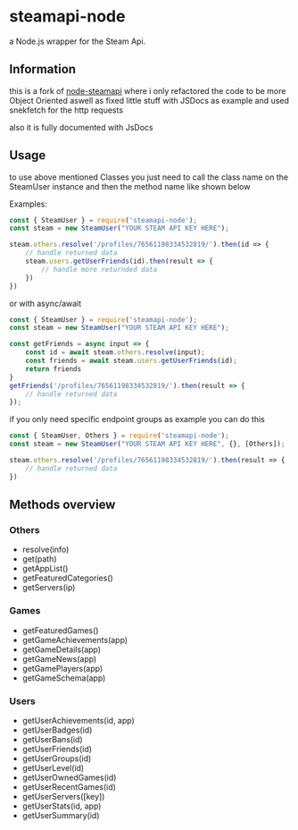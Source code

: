 # steamapi-node
a Node.js wrapper for the Steam Api.

## Information
this is a fork of [node-steamapi](https://github.com/lloti/node-steamapi) where i only refactored the code to be more Object Oriented aswell as fixed little stuff with JSDocs as example and used snekfetch for the http requests

also it is fully documented with JsDocs

## Usage

to use above mentioned Classes you just need to call the class name on the SteamUser instance and then the method name like shown below

Examples:

```js
const { SteamUser } = require('steamapi-node');
const steam = new SteamUser("YOUR STEAM API KEY HERE");

steam.others.resolve('/profiles/76561198334532819/').then(id => {
    // handle returned data
    steam.users.getUserFriends(id).then(result => {
        // handle more returnded data
    })
})
```

or with async/await

```js
const { SteamUser } = require('steamapi-node');
const steam = new SteamUser("YOUR STEAM API KEY HERE");

const getFriends = async input => {
    const id = await steam.others.resolve(input);
    const friends = await steam.users.getUserFriends(id);
    return friends
}
getFriends('/profiles/76561198334532819/').then(result => {
    // handle returned data
});
```

if you only need specific endpoint groups as example you can do this

```js
const { SteamUser, Others } = require('steamapi-node');
const steam = new SteamUser("YOUR STEAM API KEY HERE", {}, [Others]);

steam.others.resolve('/profiles/76561198334532819/').then(result => {
    // handle returned data
})
```
## Methods overview

### Others
* resolve(info)
* get(path)
* getAppList()
* getFeaturedCategories()
* getServers(ip)

### Games

* getFeaturedGames()
* getGameAchievements(app)
* getGameDetails(app)
* getGameNews(app)
* getGamePlayers(app)
* getGameSchema(app)

### Users

* getUserAchievements(id, app)
* getUserBadges(id)
* getUserBans(id)
* getUserFriends(id)
* getUserGroups(id)
* getUserLevel(id)
* getUserOwnedGames(id)
* getUserRecentGames(id)
* getUserServers([key])
* getUserStats(id, app)
* getUserSummary(id)
